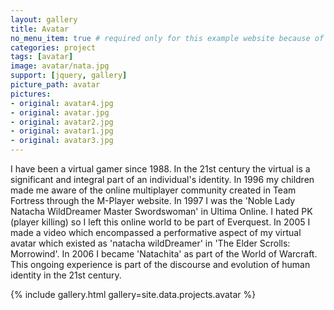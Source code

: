 ```yaml
---
layout: gallery
title: Avatar
no_menu_item: true # required only for this example website because of menu construction
categories: project
tags: [avatar]
image: avatar/nata.jpg
support: [jquery, gallery]
picture_path: avatar
pictures:
- original: avatar4.jpg
- original: avatar.jpg
- original: avatar2.jpg
- original: avatar1.jpg
- original: avatar3.jpg
---
```


I have been a virtual gamer since 1988. In the 21st century the virtual is a significant and integral part of an individual's identity. In 1996 my children made me aware of the online multiplayer community created in Team Fortress through the M-Player website. In 1997 I was the 'Noble Lady Natacha WildDreamer Master Swordswoman' in Ultima Online. I hated PK (player killing) so I left this online world to be part of Everquest. In 2005 I made a video which encompassed a performative aspect of my virtual avatar which existed as 'natacha wildDreamer' in 'The Elder Scrolls: Morrowind'. In 2006 I became 'Natachita' as part of the World of Warcraft. This ongoing experience is part of the discourse and evolution of human identity in the 21st century.

{% include gallery.html gallery=site.data.projects.avatar %}
